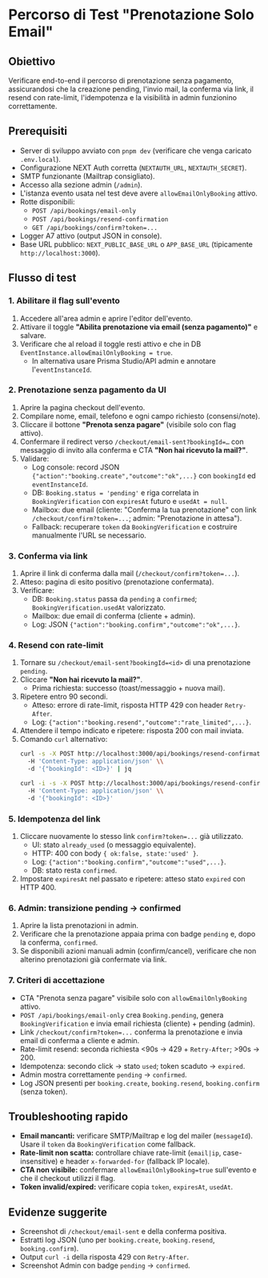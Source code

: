 # Percorso di Test "Prenotazione Solo Email"

## Obiettivo
Verificare end-to-end il percorso di prenotazione senza pagamento, assicurandosi che la creazione pending, l'invio mail, la conferma via link, il resend con rate-limit, l'idempotenza e la visibilità in admin funzionino correttamente.

## Prerequisiti
- Server di sviluppo avviato con `pnpm dev` (verificare che venga caricato `.env.local`).
- Configurazione NEXT Auth corretta (`NEXTAUTH_URL`, `NEXTAUTH_SECRET`).
- SMTP funzionante (Mailtrap consigliato).
- Accesso alla sezione admin (`/admin`).
- L'istanza evento usata nel test deve avere `allowEmailOnlyBooking` attivo.
- Rotte disponibili:
  - `POST /api/bookings/email-only`
  - `POST /api/bookings/resend-confirmation`
  - `GET /api/bookings/confirm?token=...`
- Logger A7 attivo (output JSON in console).
- Base URL pubblico: `NEXT_PUBLIC_BASE_URL` o `APP_BASE_URL` (tipicamente `http://localhost:3000`).

## Flusso di test

### 1. Abilitare il flag sull'evento
1. Accedere all'area admin e aprire l'editor dell'evento.
2. Attivare il toggle **"Abilita prenotazione via email (senza pagamento)"** e salvare.
3. Verificare che al reload il toggle resti attivo e che in DB `EventInstance.allowEmailOnlyBooking = true`.
   - In alternativa usare Prisma Studio/API admin e annotare l'`eventInstanceId`.

### 2. Prenotazione senza pagamento da UI
1. Aprire la pagina checkout dell'evento.
2. Compilare nome, email, telefono e ogni campo richiesto (consensi/note).
3. Cliccare il bottone **"Prenota senza pagare"** (visibile solo con flag attivo).
4. Confermare il redirect verso `/checkout/email-sent?bookingId=…` con messaggio di invito alla conferma e CTA **"Non hai ricevuto la mail?"**.
5. Validare:
   - Log console: record JSON `{"action":"booking.create","outcome":"ok",...}` con `bookingId` ed `eventInstanceId`.
   - DB: `Booking.status = 'pending'` e riga correlata in `BookingVerification` con `expiresAt` futuro e `usedAt = null`.
   - Mailbox: due email (cliente: "Conferma la tua prenotazione" con link `/checkout/confirm?token=...`; admin: "Prenotazione in attesa").
   - Fallback: recuperare `token` da `BookingVerification` e costruire manualmente l'URL se necessario.

### 3. Conferma via link
1. Aprire il link di conferma dalla mail (`/checkout/confirm?token=...`).
2. Atteso: pagina di esito positivo (prenotazione confermata).
3. Verificare:
   - DB: `Booking.status` passa da `pending` a `confirmed`; `BookingVerification.usedAt` valorizzato.
   - Mailbox: due email di conferma (cliente + admin).
   - Log: JSON `{"action":"booking.confirm","outcome":"ok",...}`.

### 4. Resend con rate-limit
1. Tornare su `/checkout/email-sent?bookingId=<id>` di una prenotazione `pending`.
2. Cliccare **"Non hai ricevuto la mail?"**.
   - Prima richiesta: successo (toast/messaggio + nuova mail).
3. Ripetere entro 90 secondi.
   - Atteso: errore di rate-limit, risposta HTTP 429 con header `Retry-After`.
   - Log: `{"action":"booking.resend","outcome":"rate_limited",...}`.
4. Attendere il tempo indicato e ripetere: risposta 200 con mail inviata.
5. Comando `curl` alternativo:
   ```bash
   curl -s -X POST http://localhost:3000/api/bookings/resend-confirmation \\
     -H 'Content-Type: application/json' \\
     -d '{"bookingId": <ID>}' | jq

   curl -i -s -X POST http://localhost:3000/api/bookings/resend-confirmation \\
     -H 'Content-Type: application/json' \\
     -d '{"bookingId": <ID>}'
   ```

### 5. Idempotenza del link
1. Cliccare nuovamente lo stesso link `confirm?token=...` già utilizzato.
   - UI: stato `already_used` (o messaggio equivalente).
   - HTTP: 400 con body `{ ok:false, state:'used' }`.
   - Log: `{"action":"booking.confirm","outcome":"used",...}`.
   - DB: stato resta `confirmed`.
2. Impostare `expiresAt` nel passato e ripetere: atteso stato `expired` con HTTP 400.

### 6. Admin: transizione pending → confirmed
1. Aprire la lista prenotazioni in admin.
2. Verificare che la prenotazione appaia prima con badge `pending` e, dopo la conferma, `confirmed`.
3. Se disponibili azioni manuali admin (confirm/cancel), verificare che non alterino prenotazioni già confermate via link.

### 7. Criteri di accettazione
- CTA "Prenota senza pagare" visibile solo con `allowEmailOnlyBooking` attivo.
- `POST /api/bookings/email-only` crea `Booking.pending`, genera `BookingVerification` e invia email richiesta (cliente) + pending (admin).
- Link `/checkout/confirm?token=...` conferma la prenotazione e invia email di conferma a cliente e admin.
- Rate-limit resend: seconda richiesta <90s → 429 + `Retry-After`; >90s → 200.
- Idempotenza: secondo click → stato `used`; token scaduto → `expired`.
- Admin mostra correttamente `pending` → `confirmed`.
- Log JSON presenti per `booking.create`, `booking.resend`, `booking.confirm` (senza token).

## Troubleshooting rapido
- **Email mancanti:** verificare SMTP/Mailtrap e log del mailer (`messageId`). Usare il `token` da `BookingVerification` come fallback.
- **Rate-limit non scatta:** controllare chiave rate-limit (`email|ip`, case-insensitive) e header `x-forwarded-for` (fallback IP locale).
- **CTA non visibile:** confermare `allowEmailOnlyBooking=true` sull'evento e che il checkout utilizzi il flag.
- **Token invalid/expired:** verificare copia `token`, `expiresAt`, `usedAt`.

## Evidenze suggerite
- Screenshot di `/checkout/email-sent` e della conferma positiva.
- Estratti log JSON (uno per `booking.create`, `booking.resend`, `booking.confirm`).
- Output `curl -i` della risposta 429 con `Retry-After`.
- Screenshot Admin con badge `pending` → `confirmed`.
